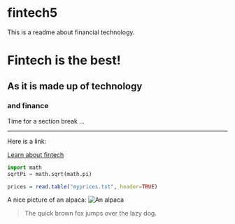 # fintech5

This is a readme about financial technology.

# Fintech is the best!
## As it is made up of technology
### and finance

Time for a section break ...

---
Here is a link:

[Learn about fintech](https://en.wikipedia.org/wiki/Financial_technology)

```python
import math
sqrtPi = math.sqrt(math.pi)
```

```r
prices = read.table("myprices.txt", header=TRUE)
```

A nice picture of an alpaca:
![An alpaca](https://cdn.publish0x.com/prod/fs/cachedimages/982917356-2be7dee962195203ea96f15d9a78dfa0825c4e1943ae220ef0bf282a8d6cf071.jpg)

>The quick brown fox jumps over the lazy dog.